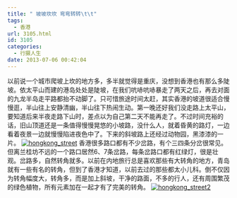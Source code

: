 ```yaml
---
title: " 坡坡坎坎 弯弯转转\t\t"
tags:
  - 香港
url: 3105.html
id: 3105
categories:
  - 行摄人生
date: 2013-07-06 00:42:04
---
```


以前说一个城市爬坡上坎的地方多，多半就觉得是重庆，没想到香港也有那么多陡坡。依太平山而建的港岛处处是陡坡，在我们吭哧吭哧暴走了两天之后，再去对面的九龙半岛走平路都抬不动脚了。只可惜旅途时间太赶，其实香港的坡道很适合慢慢逛，半山往上安静清幽，半山往下热闹生动。第一晚还好我们没走路上太平山，要知道后来半夜走路下山时，差点以为自己第二天不能再走了。不过时间充裕的话，旧山顶道还是一条值得慢慢晃悠的小坡路，没什么人，就着昏黄的路灯，一边看着夜景一边就慢慢陷进夜色中了。下来的斜坡路上还经过动物园，黑漆漆的一片。 [![hongkong_street](../../../images/2013/07/hongkong_street.jpg)](../../../images/2013/07/hongkong_street.jpg) 香港很多路口都有不少岔路，有个三四条分岔很常见。但离兰桂坊不远的一个路口居然6、7条岔路，每条岔路口都有红绿灯，很是壮观。岔路多，自然转角就多。以前在内地旅行总是喜欢那些有大转角的地方，青岛就有一些有名的转角，但到了香港才知道，以前去过的那些都太小儿科。倒不仅因为转角幅度大，转角多，而是加上斜坡，干净的路面，不多的行人，还有周围繁茂的绿色植物，所有元素加在一起才有了完美的转角。 [![hongkong_street2](../../../images/2013/07/hongkong_street2.jpg)](../../../images/2013/07/hongkong_street2.jpg)